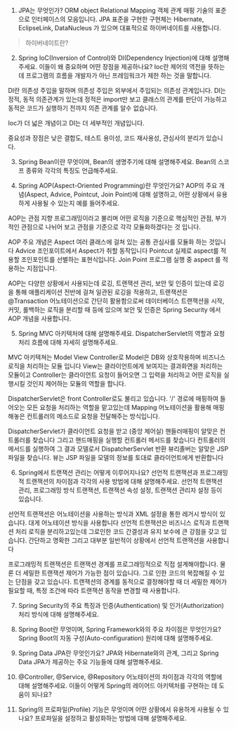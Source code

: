 1. JPA는 무엇인가?
ORM object Relational Mapping 객체 관계 매핑 기술의 표준으로 인터페이스의 모음입니다.
JPA 표준을 구현한 구현체는 Hibernate, EclipseLink, DataNucleus 가 있으며
대표적으로 하이버네이트를 사용합니다.

> 하이버네이트란?

2. Spring IoC(Inversion of Control)와 DI(Dependency Injection)에 대해 설명해주세요. 이들이 왜 중요하며 어떤 장점을 제공하나요?
Ioc란 제어의 역전을 뜻하는데 프로그램의 흐름을 개발자가 아닌 프레임워크가 제한 하는 것을 말합니다.

DI란 의존성 주입을 말하며 의존성 주입은 외부에서 주입되는 의존성 관계입니다.
DI는 정적, 동적 의존관계가 있는데 정적은 import만 보고 클래스의 관계를 판단이 가능하고 동적은 코드가 실행하기 전까지 의존 관계를 알수 없습니다. 

Ioc가 더 넓은 개념이고 DI는 더 세부적인 개념입니다.

중요성과 장점은 
낮은 결합도, 테스트 용이성, 코드 재사용성, 관심사의 분리가 있습니다.


3. Spring Bean이란 무엇이며, Bean의 생명주기에 대해 설명해주세요. Bean의 스코프 종류와 각각의 특징도 언급해주세요.

4. Spring AOP(Aspect-Oriented Programming)란 무엇인가요? AOP의 주요 개념(Aspect, Advice, Pointcut, Join Point)에 대해 설명하고, 어떤 상황에서 유용하게 사용될 수 있는지 예를 들어주세요.

AOP는 관점 지향 프로그래밍이라고 불리며 어떤 로직을 기준으로 핵심적인 관점, 부가적인 관점으로 나뉘어 보고  관점을 기준으로 각각 모듈화하겠다는 것 입니다.

AOP 주요 개념은
Aspect
여러 클래스에 걸쳐 있는 공통 관심사를 모듈화 하는 것입니다
Advice
조인포이트에서 Aspect가 취할 동작입니다
Pointcut
실제로 aspect를 적용할 조인포인트를 선별하는 표현식입니다.
Join Point
프로그램 실행 중 aspect 를 적용하는 지점입니다.

AOP는 다양한 상황에서 사용되는데 로깅, 트랜잭션 관리, 보안 및 인증이 있는데
로깅을 통해 애플리케이션 전반에 걸쳐 일관된 로깅을 적용하고, 트랜잭션은 @Transaction 어노테이션으로 간단히 활용함으로써 
데이터베이스 트랜잭션을 시작, 커밋, 롤백하는 로직을 분리할 때 등에 있으며 보안 및 인증은 Spring Security 에서 AOP 개념을 사용합니다.

5. Spring MVC 아키텍처에 대해 설명해주세요. DispatcherServlet의 역할과 요청 처리 흐름에 대해 자세히 설명해주세요.

MVC 아키텍쳐는 Model View Controller로 Model은 DB와 상호작용하며 비즈니스 로직을 처리하는 모듈 입니다
View는 클라이언트에게 보여지는 결과화면을 처리하는 모듈이고 Controller는 클라이언트 요청이 들어오면 그 입력을 처리하고
어떤 로직을 실행시킬 것인지 제어하는 모듈의 역할을 합니다.

DispatcherServlet은 front Controller로도 불리고 있습니다.
'/' 경로에 매핑하여 들어오는 모든 요청을 처리하는 역할을 맡고있는데
Mapping 어노테이션을 활용해 매핑해놓은 컨트롤러의 메소드로 요청을 전달해주는 방식입니다.

DispatcherServlet가 클라이언트 요청을 받고 (중앙 제어실)
핸들러매핑이 알맞은 컨트롤러를 찾습니다
그리고 핸드매핑을 실행할 컨트롤러 메서드를 찾습니다
컨트롤러의 메서드를 실행하여 그 결과 모델로서 DispatcherServlet 반환
뷰리졸버는 알맞은 JSP 파일을 찾습니다.
뷰는 JSP 파일을 모델의 정보를 토대로 클라이언트에게 반환합니다

6. Spring에서 트랜잭션 관리는 어떻게 이루어지나요? 선언적 트랜잭션과 프로그래밍적 트랜잭션의 차이점과 각각의 사용 방법에 대해 설명해주세요.
선언적 트랜잭션 관리, 프로그래밍 방식 트랜잭션, 트랜잭션 속성 설정, 트랜잭션 관리자 설정 등이 있습니다.

선언적 트랜잭션은 어노테이션을 사용하는 방식과 XML 설정을 통한 레거시 방식이 있습니다.
대게 어노테이션 방식을 사용합니다
선언적 트랜잭션은 비즈니스 로직과 트랜잭션 처리 로직을 분리하고있는데 그로인한
코드 간결성과 유지 보수에 큰 강점을 갖고 있습니다.
간단하고 명확한 그리고 대부분 일반적이 상황에서 선언적 트랜잭션을 사용합니다

프로그래밍적 트랜잭션은 트랜잭션 경계를 프로그래밍적으로 직접 설계해야합니다.
물론 더 세밀한 트랜잭션 제어가 가능한 점이 있습니다.
그로 인한 코드의 복잡해질 수 있는 단점을 갖고 있습니다.
트랜잭션의 경계를 동적으로 결정해야할 때 더 세밀한 제어가 필요할 때, 특정 조건에 따라 트랜잭션 동작을 변경할 때 사용합니다.


7. Spring Security의 주요 특징과 인증(Authentication) 및 인가(Authorization) 처리 방식에 대해 설명해주세요.

8. Spring Boot란 무엇이며, Spring Framework와의 주요 차이점은 무엇인가요? Spring Boot의 자동 구성(Auto-configuration) 원리에 대해 설명해주세요.

9. Spring Data JPA란 무엇인가요? JPA와 Hibernate와의 관계, 그리고 Spring Data JPA가 제공하는 주요 기능들에 대해 설명해주세요.

10. @Controller, @Service, @Repository 어노테이션의 차이점과 각각의 역할에 대해 설명해주세요. 이들이 어떻게 Spring의 레이어드 아키텍처를 구현하는 데 도움이 되나요?

11. Spring의 프로파일(Profile) 기능은 무엇이며 어떤 상황에서 유용하게 사용될 수 있나요? 프로파일을 설정하고 활성화하는 방법에 대해 설명해주세요.